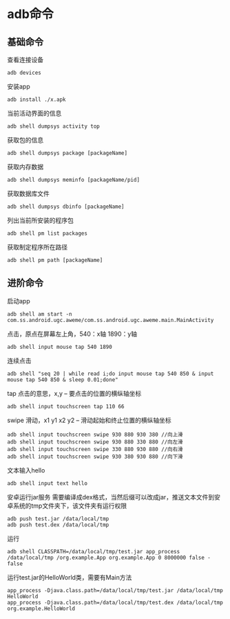 # adb命令

## 基础命令
查看连接设备
```
adb devices
```

安装app
```
adb install ./x.apk
```

当前活动界面的信息
```
adb shell dumpsys activity top 
```

获取包的信息
```
adb shell dumpsys package [packageName]
```

获取内存数据
```
adb shell dumpsys meminfo [packageName/pid]
```

获取数据库文件
```
adb shell dumpsys dbinfo [packageName]
```

列出当前所安装的程序包
```
adb shell pm list packages
```

获取制定程序所在路径
```
adb shell pm path [packageName]
```

## 进阶命令

启动app
```
adb shell am start -n com.ss.android.ugc.aweme/com.ss.android.ugc.aweme.main.MainActivity
```

点击，原点在屏幕左上角，540：x轴 1890：y轴
```
adb shell input mouse tap 540 1890
```

连续点击
```
adb shell "seq 20 | while read i;do input mouse tap 540 850 & input mouse tap 540 850 & sleep 0.01;done"
```

tap 点击的意思，x,y – 要点击的位置的横纵轴坐标
```
adb shell input touchscreen tap 110 66
```

swipe 滑动，x1 y1 x2 y2 – 滑动起始和终止位置的横纵轴坐标
```
adb shell input touchscreen swipe 930 880 930 380 //向上滑
adb shell input touchscreen swipe 930 880 330 880 //向左滑
adb shell input touchscreen swipe 330 880 930 880 //向右滑
adb shell input touchscreen swipe 930 380 930 880 //向下滑
```

文本输入hello
```
adb shell input text hello
```

安卓运行jar服务
需要编译成dex格式，当然后缀可以改成jar，推送文本文件到安卓系统的tmp文件夹下，该文件夹有运行权限
```
adb push test.jar /data/local/tmp
adb push test.dex /data/local/tmp
```

运行
```
adb shell CLASSPATH=/data/local/tmp/test.jar app_process /data/local/tmp /org.example.App org.example.App 0 8000000 false - false
```

运行test.jar的HelloWorld类，需要有Main方法
```
app_process -Djava.class.path=/data/local/tmp/test.jar /data/local/tmp HelloWorld
app_process -Djava.class.path=/data/local/tmp/test.dex /data/local/tmp org.example.HelloWorld
```



